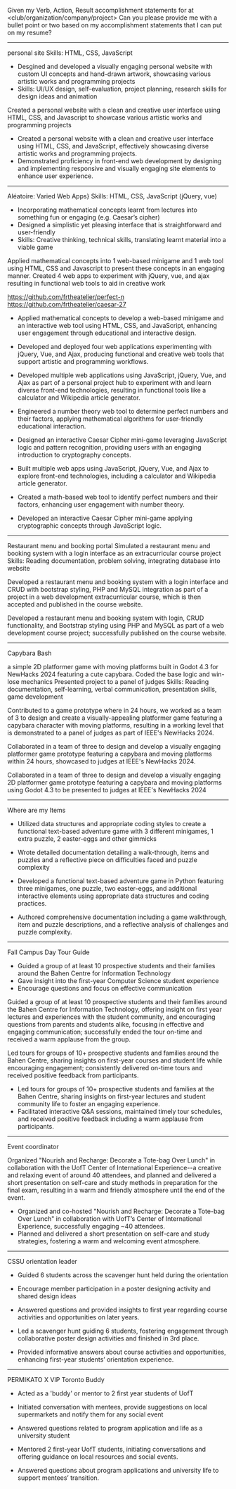 Given my Verb, Action, Result accomplishment statements for <position> at <club/organization/company/project>
<paste VAR statements>
Can you please provide me with a bullet point or two based on my accomplishment statements that I can put on my resume?

---

personal site
Skills: HTML, CSS, JavaScript
- Desgined and developed a visually engaging personal website with custom UI concepts and hand-drawn artwork, showcasing various artistic works and programming projects
- Skills: UI/UX design, self-evaluation, project planning, research skills for design ideas and animation

Created a personal website with a clean and creative user interface using HTML, CSS, and Javascript to showcase various artistic works and programming projects

- Created a personal website with a clean and creative user interface using HTML, CSS, and JavaScript, effectively showcasing diverse artistic works and programming projects.
- Demonstrated proficiency in front-end web development by designing and implementing responsive and visually engaging site elements to enhance user experience.

---

Aléatoire: Varied Web Apps} 
Skills: HTML, CSS, JavaScript (jQuery, vue)
- Incorporating mathematical concepts learnt from lectures into something fun or engaging (e.g. Caesar’s cipher)
- Designed a simplistic yet pleasing interface that is straightforward and user-friendly
- Skills: Creative thinking, technical skills, translating learnt material into a viable game

Applied mathematical concepts into 1 web-based minigame and 1 web tool using HTML, CSS and Javascript to present these concepts in an engaging manner. 
Created 4 web apps to experiment with jQuery, vue, and ajax resulting in functional web tools to aid in creative work

https://github.com/frtheatelier/perfect-n
https://github.com/frtheatelier/caesar-27

- Applied mathematical concepts to develop a web-based minigame and an interactive web tool using HTML, CSS, and JavaScript, enhancing user engagement through educational and interactive design.
- Developed and deployed four web applications experimenting with jQuery, Vue, and Ajax, producing functional and creative web tools that support artistic and programming workflows.

- Developed multiple web applications using JavaScript, jQuery, Vue, and Ajax as part of a personal project hub to experiment with and learn diverse front-end technologies, resulting in functional tools like a calculator and Wikipedia article generator.
- Engineered a number theory web tool to determine perfect numbers and their factors, applying mathematical algorithms for user-friendly educational interaction.
- Designed an interactive Caesar Cipher mini-game leveraging JavaScript logic and pattern recognition, providing users with an engaging introduction to cryptography concepts.


- Built multiple web apps using JavaScript, jQuery, Vue, and Ajax to explore front-end technologies, including a calculator and Wikipedia article generator.
- Created a math-based web tool to identify perfect numbers and their factors, enhancing user engagement with number theory.
- Developed an interactive Caesar Cipher mini-game applying cryptographic concepts through JavaScript logic.

---

Restaurant menu and booking portal
Simulated a restaurant menu and booking system with a login interface as an extracurricular course project
Skills: Reading documentation, problem solving, integrating database into website

Developed a restaurant menu and booking system with a login interface and CRUD with bootstrap styling, PHP and MySQL integration as part of a project in a web development extracurricular course, which is then accepted and published in the course website.

Developed a restaurant menu and booking system with login, CRUD functionality, and Bootstrap styling using PHP and MySQL as part of a web development course project; successfully published on the course website.

---

Capybara Bash

a simple 2D platformer game with moving platforms built in Godot 4.3 for NewHacks 2024 featuring a cute capybara.
Coded the base logic and win-lose mechanics
Presented project to a panel of judges
Skills: Reading documentation, self-learning, verbal communication, presentation skills, game development

Contributed to a game prototype where in 24 hours, we worked as a team of 3 to design and create a visually-appealing platformer game featuring a capybara character with moving platforms, resulting in a working level that is demonstrated to a panel of judges as part of IEEE's NewHacks 2024.

Collaborated in a team of three to design and develop a visually engaging platformer game prototype featuring a capybara and moving platforms within 24 hours, showcased to judges at IEEE's NewHacks 2024.

Collaborated in a team of three to design and develop a visually engaging 2D platformer game prototype featuring a capybara and moving platforms using Godot 4.3 to be presented to judges at IEEE's NewHacks 2024

---

Where are my Items
- Utilized data structures and appropriate coding styles to create a functional text-based adventure game with 3 different minigames, 1 extra puzzle, 2 easter-eggs and other gimmicks
- Wrote detailed documentation detailing a walk-through, items and puzzles and a reflective piece on difficulties faced and puzzle complexity

- Developed a functional text-based adventure game in Python featuring three minigames, one puzzle, two easter-eggs, and additional interactive elements using appropriate data structures and coding practices.
- Authored comprehensive documentation including a game walkthrough, item and puzzle descriptions, and a reflective analysis of challenges and puzzle complexity.

---

Fall Campus Day Tour Guide
- Guided a group of at least 10 prospective students and their families around the Bahen Centre for Information Technology
- Gave insight into the first-year Computer Science student experience
- Encourage questions and focus on effective communication

Guided a group of at least 10 prospective students and their families around the Bahen Centre for Information Technology, offering insight on first year lectures and experiences with the student community, and encouraging questions from parents and students alike, focusing in effective and engaging communication; successfully ended the tour on-time and received a warm applause from the group.

Led tours for groups of 10+ prospective students and families around the Bahen Centre, sharing insights on first-year courses and student life while encouraging engagement; consistently delivered on-time tours and received positive feedback from participants.


- Led tours for groups of 10+ prospective students and families at the Bahen Centre, sharing insights on first-year lectures and student community life to foster an engaging experience.
- Facilitated interactive Q&A sessions, maintained timely tour schedules, and received positive feedback including a warm applause from participants.

--- 

Event coordinator

Organized "Nourish and Recharge: Decorate a Tote-bag Over Lunch" in collaboration with the UofT Center of International Experience--a creative and relaxing event of around 40 attendees, and planned and delivered a short presentation on self-care and study methods in preparation for the final exam, resulting in a warm and friendly atmosphere until the end of the event.



- Organized and co-hosted "Nourish and Recharge: Decorate a Tote-bag Over Lunch" in collaboration with UofT’s Center of International Experience, successfully engaging ~40 attendees.
- Planned and delivered a short presentation on self-care and study strategies, fostering a warm and welcoming event atmosphere.

---

CSSU orientation leader

- Guided 6 students across the scavenger hunt held during the orientation
- Encourage member participation in a poster designing activity and shared design ideas
- Answered questions and provided insights to first year regarding course activities and opportunities on later years.

- Led a scavenger hunt guiding 6 students, fostering engagement through collaborative poster design activities and finished in 3rd place. 
- Provided informative answers about course activities and opportunities, enhancing first-year students’ orientation experience.

---

PERMIKATO X VIP Toronto Buddy

- Acted as a 'buddy' or mentor to 2 first year students of UofT
- Initiated conversation with mentees, provide suggestions on local supermarkets and notify them for any social event
- Answered questions related to program application and life as a university student

- Mentored 2 first-year UofT students, initiating conversations and offering guidance on local resources and social events.
- Answered questions about program applications and university life to support mentees’ transition.
